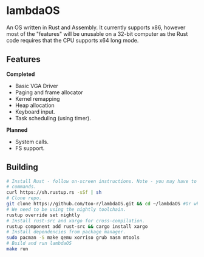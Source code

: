 # lambdaOS
An OS written in Rust and Assembly. It currently supports x86, however most of the "features" will be unusable on a 32-bit computer as the Rust code requires that the CPU supports x64 long mode.

## Features
**Completed**
- Basic VGA Driver
- Paging and frame allocator
- Kernel remapping
- Heap allocation
- Keyboard input.
- Task scheduling (using timer).

**Planned**
- System calls.
- FS support.

## Building
```bash
# Install Rust - follow on-screen instructions. Note - you may have to reload your shell to be able to use Rust
# commands.
curl https://sh.rustup.rs -sSf | sh
# Clone repo.
git clone https://github.com/too-r/lambdaOS.git && cd ~/lambdaOS #Or wherever you put it.
# We need to be using the nightly toolchain.
rustup override set nightly
# Install rust-src and xargo for cross-compilation.
rustup component add rust-src && cargo install xargo
# Install dependencies from package manager.
sudo pacman -S make qemu xorriso grub nasm mtools
# Build and run lambdaOS
make run
```
